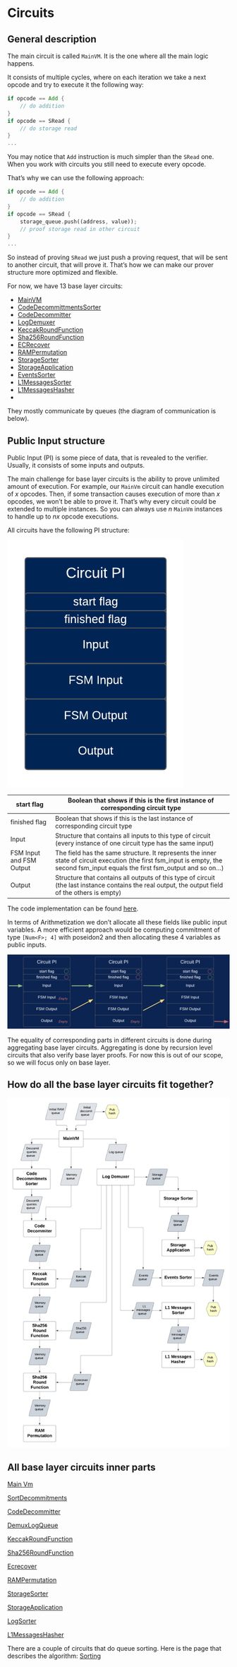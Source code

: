 # Circuits

## General description

The main circuit is called `MainVM`. It is the one where all the main logic happens.

It consists of multiple cycles, where on each iteration we take a next opcode and try to execute it the following way:

```rust
if opcode == Add {
	// do addition
}
if opcode == SRead {
	// do storage read
}
...
```

You may notice that `Add` instruction is much simpler than the `SRead` one. When you work with circuits you still need
to execute every opcode.

That’s why we can use the following approach:

```rust
if opcode == Add {
	// do addition
}
if opcode == SRead {
	storage_queue.push((address, value));
	// proof storage read in other circuit
}
...
```

So instead of proving `SRead` we just push a proving request, that will be sent to another circuit, that will prove it.
That’s how we can make our prover structure more optimized and flexible.

For now, we have 13 base layer circuits:

- [MainVM](https://github.com/code-423n4/2023-10-zksync/blob/main/docs/Circuits%20Section/Circuits/Main%20Vm.md)
- [CodeDecommittmentsSorter](https://github.com/code-423n4/2023-10-zksync/blob/main/docs/Circuits%20Section/Circuits/SortDecommitments.md)
- [CodeDecommitter](https://github.com/code-423n4/2023-10-zksync/blob/main/docs/Circuits%20Section/Circuits/CodeDecommitter.md)
- [LogDemuxer](https://github.com/code-423n4/2023-10-zksync/blob/main/docs/Circuits%20Section/Circuits/DemuxLogQueue.md)
- [KeccakRoundFunction](https://github.com/code-423n4/2023-10-zksync/blob/main/docs/Circuits%20Section/Circuits/KeccakRoundFunction.md)
- [Sha256RoundFunction](https://github.com/code-423n4/2023-10-zksync/blob/main/docs/Circuits%20Section/Circuits/Sha256RoundFunction.md)
- [ECRecover](https://github.com/code-423n4/2023-10-zksync/blob/main/docs/Circuits%20Section/Circuits/Ecrecover.md)
- [RAMPermutation](https://github.com/code-423n4/2023-10-zksync/blob/main/docs/Circuits%20Section/Circuits/RAMPermutation.md)
- [StorageSorter](https://github.com/code-423n4/2023-10-zksync/blob/main/docs/Circuits%20Section/Circuits/StorageSorter.md)
- [StorageApplication](https://github.com/code-423n4/2023-10-zksync/blob/main/docs/Circuits%20Section/Circuits/StorageApplication.md)
- [EventsSorter](https://github.com/code-423n4/2023-10-zksync/blob/main/docs/Circuits%20Section/Circuits/LogSorter.md)
- [L1MessagesSorter](https://github.com/code-423n4/2023-10-zksync/blob/main/docs/Circuits%20Section/Circuits/LogSorter.md)
- [L1MessagesHasher](https://github.com/code-423n4/2023-10-zksync/blob/main/docs/Circuits%20Section/Circuits/L1MessagesHasher.md)
-

They mostly communicate by queues (the diagram of communication is below).

## Public Input structure

Public Input (PI) is some piece of data, that is revealed to the verifier. Usually, it consists of some inputs and
outputs.

The main challenge for base layer circuits is the ability to prove unlimited amount of execution. For example, our
`MainVm` circuit can handle execution of $x$ opcodes. Then, if some transaction causes execution of more than $x$
opcodes, we won’t be able to prove it. That’s why every circuit could be extended to multiple instances. So you can
always use $n$ `MainVm` instances to handle up to $nx$ opcode executions.

All circuits have the following PI structure:

![diagram.png](./circuits/diagram.png)

| start flag               | Boolean that shows if this is the first instance of corresponding circuit type                                                                                                   |
| ------------------------ | -------------------------------------------------------------------------------------------------------------------------------------------------------------------------------- |
| finished flag            | Boolean that shows if this is the last instance of corresponding circuit type                                                                                                    |
| Input                    | Structure that contains all inputs to this type of circuit (every instance of one circuit type has the same input)                                                               |
| FSM Input and FSM Output | The field has the same structure. It represents the inner state of circuit execution (the first fsm_input is empty, the second fsm_input equals the first fsm_output and so on…) |
| Output                   | Structure that contains all outputs of this type of circuit (the last instance contains the real output, the output field of the others is empty)                                |

The code implementation can be found
[here](https://github.com/matter-labs/era-zkevm_circuits/blob/main/src/fsm_input_output/mod.rs#L32).

In terms of Arithmetization we don’t allocate all these fields like public input variables. A more efficient approach
would be computing commitment of type `[Num<F>; 4]` with poseidon2 and then allocating these 4 variables as public
inputs.

![image.png](./circuits/image.png)

The equality of corresponding parts in different circuits is done during aggregating base layer circuits. Aggregating is
done by recursion level circuits that also verify base layer proofs. For now this is out of our scope, so we will focus
only on base layer.

## How do all the base layer circuits fit together?

![flowchart.png](./circuits/flowchart.png)

## All base layer circuits inner parts

[Main Vm](https://github.com/code-423n4/2023-10-zksync/blob/main/docs/Circuits%20Section/Circuits/Main%20Vm.md)

[SortDecommitments](https://github.com/code-423n4/2023-10-zksync/blob/main/docs/Circuits%20Section/Circuits/SortDecommitments.md)

[CodeDecommitter](https://github.com/code-423n4/2023-10-zksync/blob/main/docs/Circuits%20Section/Circuits/CodeDecommitter.md)

[DemuxLogQueue](https://github.com/code-423n4/2023-10-zksync/blob/main/docs/Circuits%20Section/Circuits/DemuxLogQueue.md)

[KeccakRoundFunction](https://github.com/code-423n4/2023-10-zksync/blob/main/docs/Circuits%20Section/Circuits/KeccakRoundFunction.md)

[Sha256RoundFunction](https://github.com/code-423n4/2023-10-zksync/blob/main/docs/Circuits%20Section/Circuits/Sha256RoundFunction.md)

[Ecrecover](https://github.com/code-423n4/2023-10-zksync/blob/main/docs/Circuits%20Section/Circuits/Ecrecover.md)

[RAMPermutation](https://github.com/code-423n4/2023-10-zksync/blob/main/docs/Circuits%20Section/Circuits/RAMPermutation.md)

[StorageSorter](https://github.com/code-423n4/2023-10-zksync/blob/main/docs/Circuits%20Section/Circuits/StorageSorter.md)

[StorageApplication](https://github.com/code-423n4/2023-10-zksync/blob/main/docs/Circuits%20Section/Circuits/StorageApplication.md)

[LogSorter](https://github.com/code-423n4/2023-10-zksync/blob/main/docs/Circuits%20Section/Circuits/LogSorter.md)

[L1MessagesHasher](https://github.com/code-423n4/2023-10-zksync/blob/main/docs/Circuits%20Section/Circuits/L1MessagesHasher.md)

There are a couple of circuits that do queue sorting. Here is the page that describes the algorithm:
[Sorting](https://github.com/code-423n4/2023-10-zksync/blob/main/docs/Circuits%20Section/Circuits/Sorting.md)

